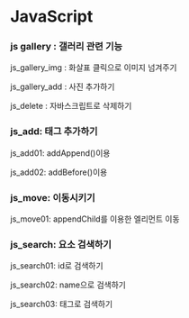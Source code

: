 # JavaScript

<div id="gallery">
    <h3>js gallery : 갤러리 관련 기능</h3>
    <p>js_gallery_img : 화살표 클릭으로 이미지 넘겨주기</p>
    <p>js_gallery_add : 사진 추가하기</p>
    <p>js_delete : 자바스크립트로 삭제하기</p>
</div>
<div id="add">
    <h3>js_add: 태그 추가하기</h3>
    <p>js_add01: addAppend()이용</p>
    <p>js_add02: addBefore()이용</p>
</div>
<div id="move">
    <h3>js_move: 이동시키기</h3>
    <p>js_move01: appendChild를 이용한 엘리먼트 이동</p>
</div>
<div id="search">
    <h3>js_search: 요소 검색하기</h3>
    <p>js_search01: id로 검색하기</p>
    <p>js_search02: name으로 검색하기</p>
    <p>js_search03: 태그로 검색하기</p>
</div>
